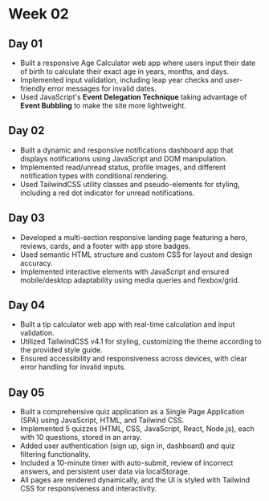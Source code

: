 # Week 02
## Day 01

- Built a responsive Age Calculator web app where users input their date of birth to calculate their exact age in years, months, and days.
- Implemented input validation, including leap year checks and user-friendly error messages for invalid dates.
- Used JavaScript's **Event Delegation Technique** taking advantage of **Event Bubbling** to make the site more lightweight.

## Day 02

 - Built a dynamic and responsive notifications dashboard app that displays notifications using JavaScript and DOM manipulation.
 - Implemented read/unread status, profile images, and different notification types with conditional rendering.
 - Used TailwindCSS utility classes and pseudo-elements for styling, including a red dot indicator for unread notifications.

 ## Day 03
 - Developed a multi-section responsive landing page featuring a hero, reviews, cards, and a footer with app store badges.
 - Used semantic HTML structure and custom CSS for layout and design accuracy.
 - Implemented interactive elements with JavaScript and ensured mobile/desktop adaptability using media queries and flexbox/grid.
 
 ## Day 04
 - Built a tip calculator web app with real-time calculation and input validation.
 - Utilized TailwindCSS v4.1 for styling, customizing the theme according to the provided style guide.
 - Ensured accessibility and responsiveness across devices, with clear error handling for invalid inputs.

 ## Day 05
- Built a comprehensive quiz application as a Single Page Application (SPA) using   JavaScript, HTML, and Tailwind CSS.
 - Implemented 5 quizzes (HTML, CSS, JavaScript, React, Node.js), each with 10 questions, stored in an array.
 - Added user authentication (sign up, sign in, dashboard) and quiz filtering functionality.
 - Included a 10-minute timer with auto-submit, review of incorrect answers, and persistent user data via localStorage.
 - All pages are rendered dynamically, and the UI is styled with Tailwind CSS for responsiveness and interactivity.
